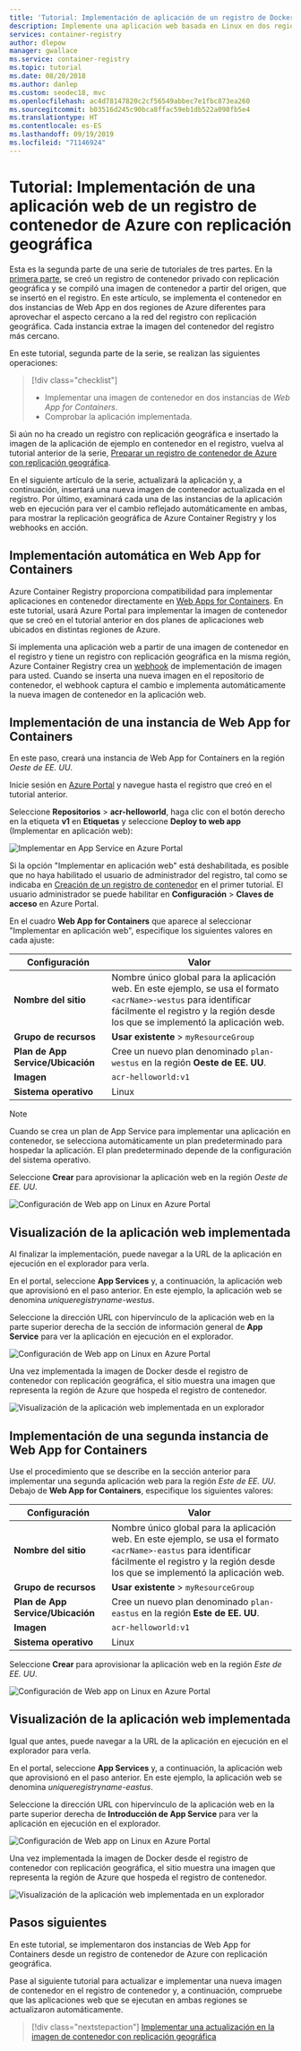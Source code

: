 ```yaml
---
title: 'Tutorial: Implementación de aplicación de un registro de Docker con replicación geográfica en Azure'
description: Implemente una aplicación web basada en Linux en dos regiones de Azure diferentes con una imagen de contenedor de un registro de contenedor de Azure con replicación geográfica. Segunda parte de una serie de tres partes.
services: container-registry
author: dlepow
manager: gwallace
ms.service: container-registry
ms.topic: tutorial
ms.date: 08/20/2018
ms.author: danlep
ms.custom: seodec18, mvc
ms.openlocfilehash: ac4d78147820c2cf56549abbec7e1fbc873ea260
ms.sourcegitcommit: b03516d245c90bca8ffac59eb1db522a098fb5e4
ms.translationtype: HT
ms.contentlocale: es-ES
ms.lasthandoff: 09/19/2019
ms.locfileid: "71146924"
---
```

# <a name="tutorial-deploy-a-web-app-from-a-geo-replicated-azure-container-registry"></a>Tutorial: Implementación de una aplicación web de un registro de contenedor de Azure con replicación geográfica

Esta es la segunda parte de una serie de tutoriales de tres partes. En la [primera parte](container-registry-tutorial-prepare-registry.md), se creó un registro de contenedor privado con replicación geográfica y se compiló una imagen de contenedor a partir del origen, que se insertó en el registro. En este artículo, se implementa el contenedor en dos instancias de Web App en dos regiones de Azure diferentes para aprovechar el aspecto cercano a la red del registro con replicación geográfica. Cada instancia extrae la imagen del contenedor del registro más cercano.

En este tutorial, segunda parte de la serie, se realizan las siguientes operaciones:

> [!div class="checklist"]
> * Implementar una imagen de contenedor en dos instancias de *Web App for Containers*.
> * Comprobar la aplicación implementada.

Si aún no ha creado un registro con replicación geográfica e insertado la imagen de la aplicación de ejemplo en contenedor en el registro, vuelva al tutorial anterior de la serie, [Preparar un registro de contenedor de Azure con replicación geográfica](container-registry-tutorial-prepare-registry.md).

En el siguiente artículo de la serie, actualizará la aplicación y, a continuación, insertará una nueva imagen de contenedor actualizada en el registro. Por último, examinará cada una de las instancias de la aplicación web en ejecución para ver el cambio reflejado automáticamente en ambas, para mostrar la replicación geográfica de Azure Container Registry y los webhooks en acción.

## <a name="automatic-deployment-to-web-apps-for-containers"></a>Implementación automática en Web App for Containers

Azure Container Registry proporciona compatibilidad para implementar aplicaciones en contenedor directamente en [Web Apps for Containers](../app-service/containers/index.yml). En este tutorial, usará Azure Portal para implementar la imagen de contenedor que se creó en el tutorial anterior en dos planes de aplicaciones web ubicados en distintas regiones de Azure.

Si implementa una aplicación web a partir de una imagen de contenedor en el registro y tiene un registro con replicación geográfica en la misma región, Azure Container Registry crea un [webhook](container-registry-webhook.md) de implementación de imagen para usted. Cuando se inserta una nueva imagen en el repositorio de contenedor, el webhook captura el cambio e implementa automáticamente la nueva imagen de contenedor en la aplicación web.

## <a name="deploy-a-web-app-for-containers-instance"></a>Implementación de una instancia de Web App for Containers

En este paso, creará una instancia de Web App for Containers en la región *Oeste de EE. UU*.

Inicie sesión en [Azure Portal](https://portal.azure.com) y navegue hasta el registro que creó en el tutorial anterior.

Seleccione **Repositorios** > **acr-helloworld**, haga clic con el botón derecho en la etiqueta **v1** en **Etiquetas** y seleccione **Deploy to web app** (Implementar en aplicación web):

![Implementar en App Service en Azure Portal][deploy-app-portal-01]

Si la opción "Implementar en aplicación web" está deshabilitada, es posible que no haya habilitado el usuario de administrador del registro, tal como se indicaba en [Creación de un registro de contenedor](container-registry-tutorial-prepare-registry.md#create-a-container-registry) en el primer tutorial. El usuario administrador se puede habilitar en **Configuración** > **Claves de acceso** en Azure Portal.

En el cuadro **Web App for Containers** que aparece al seleccionar "Implementar en aplicación web", especifique los siguientes valores en cada ajuste:

| Configuración | Valor |
|---|---|
| **Nombre del sitio** | Nombre único global para la aplicación web. En este ejemplo, se usa el formato `<acrName>-westus` para identificar fácilmente el registro y la región desde los que se implementó la aplicación web. |
| **Grupo de recursos** | **Usar existente** > `myResourceGroup` |
| **Plan de App Service/Ubicación** | Cree un nuevo plan denominado `plan-westus` en la región **Oeste de EE. UU**. |
| **Imagen** | `acr-helloworld:v1` |
| **Sistema operativo** | Linux |

> [!NOTE]
> Cuando se crea un plan de App Service para implementar una aplicación en contenedor, se selecciona automáticamente un plan predeterminado para hospedar la aplicación. El plan predeterminado depende de la configuración del sistema operativo.

Seleccione **Crear** para aprovisionar la aplicación web en la región *Oeste de EE. UU*.

![Configuración de Web app on Linux en Azure Portal][deploy-app-portal-02]

## <a name="view-the-deployed-web-app"></a>Visualización de la aplicación web implementada

Al finalizar la implementación, puede navegar a la URL de la aplicación en ejecución en el explorador para verla.

En el portal, seleccione **App Services** y, a continuación, la aplicación web que aprovisionó en el paso anterior. En este ejemplo, la aplicación web se denomina *uniqueregistryname-westus*.

Seleccione la dirección URL con hipervínculo de la aplicación web en la parte superior derecha de la sección de información general de **App Service** para ver la aplicación en ejecución en el explorador.

![Configuración de Web app on Linux en Azure Portal][deploy-app-portal-04]

Una vez implementada la imagen de Docker desde el registro de contenedor con replicación geográfica, el sitio muestra una imagen que representa la región de Azure que hospeda el registro de contenedor.

![Visualización de la aplicación web implementada en un explorador][deployed-app-westus]

## <a name="deploy-second-web-app-for-containers-instance"></a>Implementación de una segunda instancia de Web App for Containers

Use el procedimiento que se describe en la sección anterior para implementar una segunda aplicación web para la región *Este de EE. UU*. Debajo de **Web App for Containers**, especifique los siguientes valores:

| Configuración | Valor |
|---|---|
| **Nombre del sitio** | Nombre único global para la aplicación web. En este ejemplo, se usa el formato `<acrName>-eastus` para identificar fácilmente el registro y la región desde los que se implementó la aplicación web. |
| **Grupo de recursos** | **Usar existente** > `myResourceGroup` |
| **Plan de App Service/Ubicación** | Cree un nuevo plan denominado `plan-eastus` en la región **Este de EE. UU**. |
| **Imagen** | `acr-helloworld:v1` |
| **Sistema operativo** | Linux |

Seleccione **Crear** para aprovisionar la aplicación web en la región *Este de EE. UU*.

![Configuración de Web app on Linux en Azure Portal][deploy-app-portal-06]

## <a name="view-the-deployed-web-app"></a>Visualización de la aplicación web implementada

Igual que antes, puede navegar a la URL de la aplicación en ejecución en el explorador para verla.

En el portal, seleccione **App Services** y, a continuación, la aplicación web que aprovisionó en el paso anterior. En este ejemplo, la aplicación web se denomina *uniqueregistryname-eastus*.

Seleccione la dirección URL con hipervínculo de la aplicación web en la parte superior derecha de **Introducción de App Service** para ver la aplicación en ejecución en el explorador.

![Configuración de Web app on Linux en Azure Portal][deploy-app-portal-07]

Una vez implementada la imagen de Docker desde el registro de contenedor con replicación geográfica, el sitio muestra una imagen que representa la región de Azure que hospeda el registro de contenedor.

![Visualización de la aplicación web implementada en un explorador][deployed-app-eastus]

## <a name="next-steps"></a>Pasos siguientes

En este tutorial, se implementaron dos instancias de Web App for Containers desde un registro de contenedor de Azure con replicación geográfica.

Pase al siguiente tutorial para actualizar e implementar una nueva imagen de contenedor en el registro de contenedor y, a continuación, compruebe que las aplicaciones web que se ejecutan en ambas regiones se actualizaron automáticamente.

> [!div class="nextstepaction"]
> [Implementar una actualización en la imagen de contenedor con replicación geográfica](./container-registry-tutorial-deploy-update.md)

<!-- IMAGES -->
[deploy-app-portal-01]: ./media/container-registry-tutorial-deploy-app/deploy-app-portal-01.png
[deploy-app-portal-02]: ./media/container-registry-tutorial-deploy-app/deploy-app-portal-02.png
[deploy-app-portal-03]: ./media/container-registry-tutorial-deploy-app/deploy-app-portal-03.png
[deploy-app-portal-04]: ./media/container-registry-tutorial-deploy-app/deploy-app-portal-04.png
[deploy-app-portal-05]: ./media/container-registry-tutorial-deploy-app/deploy-app-portal-05.png
[deploy-app-portal-06]: ./media/container-registry-tutorial-deploy-app/deploy-app-portal-06.png
[deploy-app-portal-07]: ./media/container-registry-tutorial-deploy-app/deploy-app-portal-07.png
[deployed-app-westus]: ./media/container-registry-tutorial-deploy-app/deployed-app-westus.png
[deployed-app-eastus]: ./media/container-registry-tutorial-deploy-app/deployed-app-eastus.png